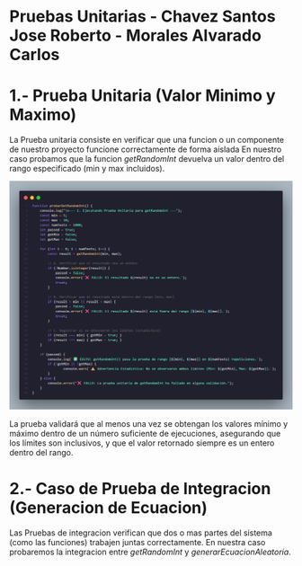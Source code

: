 # Pruebas Unitarias - Chavez Santos Jose Roberto - Morales Alvarado Carlos

# 1.- Prueba Unitaria (Valor Minimo y Maximo)

La Prueba unitaria consiste en verificar que una funcion o un componente de nuestro proyecto funcione correctamente de forma aislada
En nuestro caso probamos que la funcion *getRandomInt* devuelva un valor dentro del rango especificado (min y max incluidos).

![prueba unitaria uno](https://github.com/Loyix19/PruebasUnitarias/blob/main/PruebaUnitaria1.png)

La prueba validará que al menos una vez se obtengan los valores mínimo y máximo dentro de un número suficiente de ejecuciones, asegurando que los límites son inclusivos, y que el valor retornado siempre es un entero dentro del rango.


# 2.- Caso de Prueba de Integracion (Generacion de Ecuacion)

Las Pruebas de integracion verifican que dos o mas partes del sistema (como las funciones) trabajen juntas correctamente.
En nuestra caso probaremos la integracion entre *getRandomInt* y *generarEcuacionAleatoria*.








